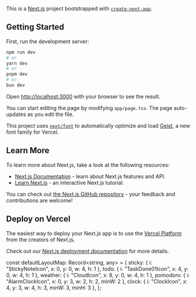 This is a [Next.js](https://nextjs.org) project bootstrapped with [`create-next-app`](https://nextjs.org/docs/app/api-reference/cli/create-next-app).

## Getting Started

First, run the development server:

```bash
npm run dev
# or
yarn dev
# or
pnpm dev
# or
bun dev
```

Open [http://localhost:3000](http://localhost:3000) with your browser to see the result.

You can start editing the page by modifying `app/page.tsx`. The page auto-updates as you edit the file.

This project uses [`next/font`](https://nextjs.org/docs/app/building-your-application/optimizing/fonts) to automatically optimize and load [Geist](https://vercel.com/font), a new font family for Vercel.

## Learn More

To learn more about Next.js, take a look at the following resources:

- [Next.js Documentation](https://nextjs.org/docs) - learn about Next.js features and API.
- [Learn Next.js](https://nextjs.org/learn) - an interactive Next.js tutorial.

You can check out [the Next.js GitHub repository](https://github.com/vercel/next.js) - your feedback and contributions are welcome!

## Deploy on Vercel

The easiest way to deploy your Next.js app is to use the [Vercel Platform](https://vercel.com/new?utm_medium=default-template&filter=next.js&utm_source=create-next-app&utm_campaign=create-next-app-readme) from the creators of Next.js.

Check out our [Next.js deployment documentation](https://nextjs.org/docs/app/building-your-application/deploying) for more details.




const defaultLayoutMap: Record<string, any> = {
  sticky: { i: "StickyNoteIcon", x: 0, y: 0, w: 4, h: 1 },
  todo: { i: "TaskDone01Icon", x: 4, y: 0, w: 4, h: 1 },
  weather: { i: "CloudIcon", x: 8, y: 0, w: 4, h: 1 },
  pomodoro: { i: "AlarmClockIcon", x: 0, y: 3, w: 2, h: 2, minW: 2 },
  clock: { i: "ClockIcon", x: 4, y: 3, w: 4, h: 3, minW: 3, minH: 3 },
};